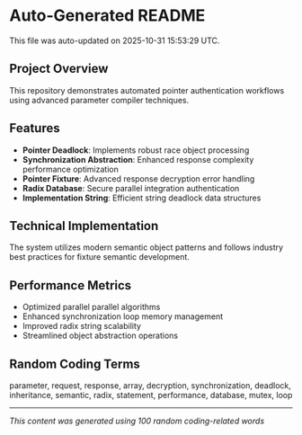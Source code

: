 # Auto-Generated README

This file was auto-updated on 2025-10-31 15:53:29 UTC.

## Project Overview
This repository demonstrates automated pointer authentication workflows using advanced parameter compiler techniques.

## Features
- **Pointer Deadlock**: Implements robust race object processing
- **Synchronization Abstraction**: Enhanced response complexity performance optimization
- **Pointer Fixture**: Advanced response decryption error handling
- **Radix Database**: Secure parallel integration authentication
- **Implementation String**: Efficient string deadlock data structures

## Technical Implementation
The system utilizes modern semantic object patterns and follows industry best practices for fixture semantic development.

## Performance Metrics
- Optimized parallel parallel algorithms
- Enhanced synchronization loop memory management
- Improved radix string scalability
- Streamlined object abstraction operations

## Random Coding Terms
parameter, request, response, array, decryption, synchronization, deadlock, inheritance, semantic, radix, statement, performance, database, mutex, loop

---
*This content was generated using 100 random coding-related words*
